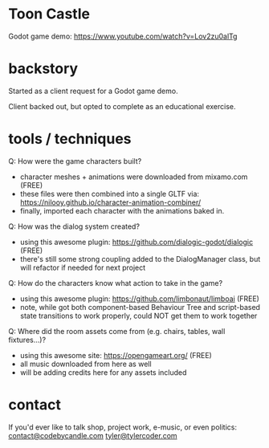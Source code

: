 # Toon Castle
Godot game demo:
https://www.youtube.com/watch?v=Lov2zu0alTg

# backstory
Started as a client request for a Godot game demo.

Client backed out, but opted to complete as an educational exercise.

# tools / techniques
Q: How were the game characters built?
* character meshes + animations were downloaded from mixamo.com (FREE)
* these files were then combined into a single GLTF via: https://nilooy.github.io/character-animation-combiner/
* finally, imported each character with the animations baked in.

Q: How was the dialog system created?
* using this awesome plugin: https://github.com/dialogic-godot/dialogic (FREE)
* there's still some strong coupling added to the DialogManager class, but will refactor if needed for next project

Q: How do the characters know what action to take in the game?
* using this awesome plugin: https://github.com/limbonaut/limboai (FREE)
* note, while got both component-based Behaviour Tree and script-based state transitions to work properly, could NOT get them to work together

Q: Where did the room assets come from (e.g. chairs, tables, wall fixtures...)?
* using this awesome site: https://opengameart.org/ (FREE)
* all music downloaded from here as well  
* will be adding credits here for any assets included 

# contact
If you'd ever like to talk shop, project work, e-music, or even politics:
contact@codebycandle.com
tyler@tylercoder.com
